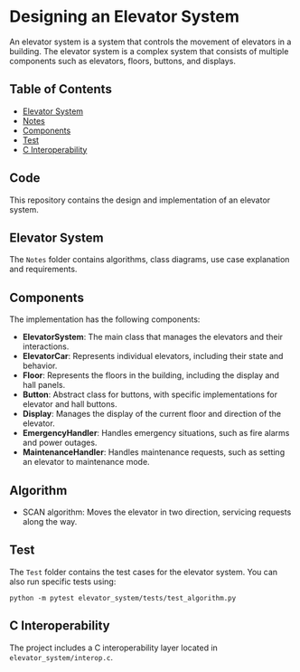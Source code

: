 # Designing an Elevator System

An elevator system is a system that controls the movement of elevators in a building. The elevator system is a complex system that consists of multiple components such as elevators, floors, buttons, and displays. 

## Table of Contents
- [Elevator System](#elevator-system)
- [Notes](#notes)
- [Components](#components)
- [Test](#test)
- [C Interoperability](#c-interoperability)

## Code
This repository contains the design and implementation of an elevator system.

## Elevator System
The `Notes` folder contains algorithms, class diagrams, use case explanation and requirements.

## Components
The implementation has the following components:
- **ElevatorSystem**: The main class that manages the elevators and their interactions.
- **ElevatorCar**: Represents individual elevators, including their state and behavior.
- **Floor**: Represents the floors in the building, including the display and hall panels.
- **Button**: Abstract class for buttons, with specific implementations for elevator and hall buttons.
- **Display**: Manages the display of the current floor and direction of the elevator.
- **EmergencyHandler**: Handles emergency situations, such as fire alarms and power outages.
- **MaintenanceHandler**: Handles maintenance requests, such as setting an elevator to maintenance mode.


## Algorithm
- SCAN algorithm: Moves the elevator in two direction, servicing requests along the way.

## Test
The `Test` folder contains the test cases for the elevator system. You can also run specific tests using:

```
python -m pytest elevator_system/tests/test_algorithm.py
```

## C Interoperability
The project includes a C interoperability layer located in `elevator_system/interop.c`.